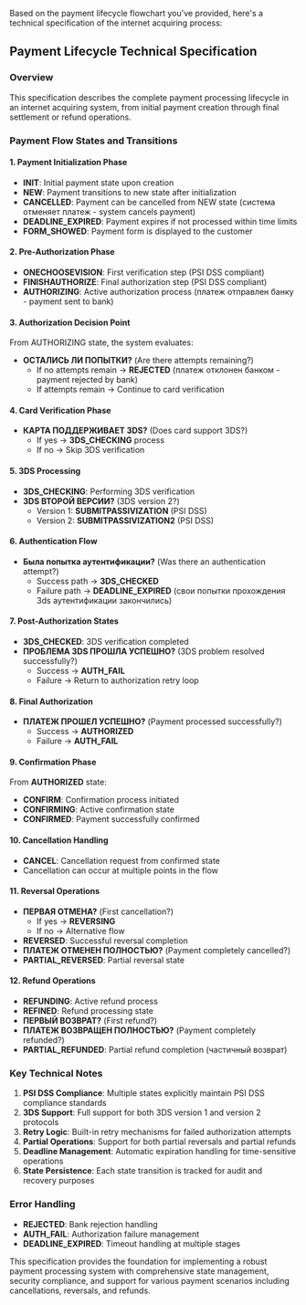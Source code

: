Based on the payment lifecycle flowchart you've provided, here's a technical specification of the internet acquiring process:

## Payment Lifecycle Technical Specification

### Overview
This specification describes the complete payment processing lifecycle in an internet acquiring system, from initial payment creation through final settlement or refund operations.

### Payment Flow States and Transitions

#### 1. Payment Initialization Phase
- **INIT**: Initial payment state upon creation
- **NEW**: Payment transitions to new state after initialization
- **CANCELLED**: Payment can be cancelled from NEW state (система отменяет платеж - system cancels payment)
- **DEADLINE_EXPIRED**: Payment expires if not processed within time limits
- **FORM_SHOWED**: Payment form is displayed to the customer

#### 2. Pre-Authorization Phase
- **ONECHOOSEVISION**: First verification step (PSI DSS compliant)
- **FINISHAUTHORIZE**: Final authorization step (PSI DSS compliant)
- **AUTHORIZING**: Active authorization process (платеж отправлен банку - payment sent to bank)

#### 3. Authorization Decision Point
From AUTHORIZING state, the system evaluates:
- **ОСТАЛИСЬ ЛИ ПОПЫТКИ?** (Are there attempts remaining?)
  - If no attempts remain → **REJECTED** (платеж отклонен банком - payment rejected by bank)
  - If attempts remain → Continue to card verification

#### 4. Card Verification Phase
- **КАРТА ПОДДЕРЖИВАЕТ 3DS?** (Does card support 3DS?)
  - If yes → **3DS_CHECKING** process
  - If no → Skip 3DS verification

#### 5. 3DS Processing
- **3DS_CHECKING**: Performing 3DS verification
- **3DS ВТОРОЙ ВЕРСИИ?** (3DS version 2?)
  - Version 1: **SUBMITPASSIVIZATION** (PSI DSS)
  - Version 2: **SUBMITPASSIVIZATION2** (PSI DSS)

#### 6. Authentication Flow
- **Была попытка аутентификации?** (Was there an authentication attempt?)
  - Success path → **3DS_CHECKED**
  - Failure path → **DEADLINE_EXPIRED** (свои попытки прохождения 3ds аутентификации закончились)

#### 7. Post-Authorization States
- **3DS_CHECKED**: 3DS verification completed
- **ПРОБЛЕМА 3DS ПРОШЛА УСПЕШНО?** (3DS problem resolved successfully?)
  - Success → **AUTH_FAIL**
  - Failure → Return to authorization retry loop

#### 8. Final Authorization
- **ПЛАТЕЖ ПРОШЕЛ УСПЕШНО?** (Payment processed successfully?)
  - Success → **AUTHORIZED**
  - Failure → **AUTH_FAIL**

#### 9. Confirmation Phase
From **AUTHORIZED** state:
- **CONFIRM**: Confirmation process initiated
- **CONFIRMING**: Active confirmation state
- **CONFIRMED**: Payment successfully confirmed

#### 10. Cancellation Handling
- **CANCEL**: Cancellation request from confirmed state
- Cancellation can occur at multiple points in the flow

#### 11. Reversal Operations
- **ПЕРВАЯ ОТМЕНА?** (First cancellation?)
  - If yes → **REVERSING**
  - If no → Alternative flow
- **REVERSED**: Successful reversal completion
- **ПЛАТЕЖ ОТМЕНЕН ПОЛНОСТЬЮ?** (Payment completely cancelled?)
- **PARTIAL_REVERSED**: Partial reversal state

#### 12. Refund Operations
- **REFUNDING**: Active refund process
- **REFINED**: Refund processing state  
- **ПЕРВЫЙ ВОЗВРАТ?** (First refund?)
- **ПЛАТЕЖ ВОЗВРАЩЕН ПОЛНОСТЬЮ?** (Payment completely refunded?)
- **PARTIAL_REFUNDED**: Partial refund completion (частичный возврат)

### Key Technical Notes

1. **PSI DSS Compliance**: Multiple states explicitly maintain PSI DSS compliance standards
2. **3DS Support**: Full support for both 3DS version 1 and version 2 protocols
3. **Retry Logic**: Built-in retry mechanisms for failed authorization attempts
4. **Partial Operations**: Support for both partial reversals and partial refunds
5. **Deadline Management**: Automatic expiration handling for time-sensitive operations
6. **State Persistence**: Each state transition is tracked for audit and recovery purposes

### Error Handling
- **REJECTED**: Bank rejection handling
- **AUTH_FAIL**: Authorization failure management
- **DEADLINE_EXPIRED**: Timeout handling at multiple stages

This specification provides the foundation for implementing a robust payment processing system with comprehensive state management, security compliance, and support for various payment scenarios including cancellations, reversals, and refunds.